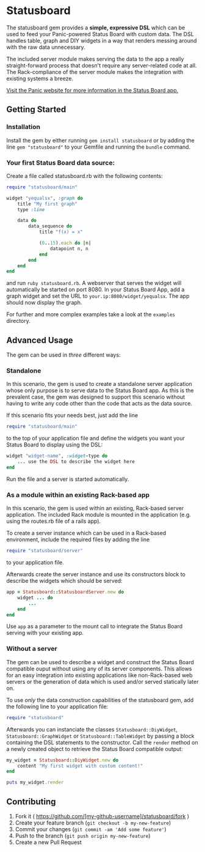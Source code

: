 # Statusboard

The statusboard gem provides a **simple, expressive DSL** which can be used to feed your Panic-powered Status Board with custom data. The DSL handles table, graph and DIY widgets in a way that renders messing around with the raw data unnecessary.

The included server module makes serving the data to the app a really straight-forward process that doesn't require any server-related code at all. The Rack-compliance of the server module makes the integration with existing systems a breeze.

[Visit the Panic website for more information in the Status Board app.](https://panic.com/statusboard/)

## Getting Started

### Installation
Install the gem by either running `gem install statusboard` or by adding the line `gem "statusboard"` to your Gemfile and running the `bundle` command.

### Your first Status Board data source:

Create a file called statusboard.rb with the following contents:

```ruby
require "statusboard/main"

widget "yequalsx", :graph do
	title "My first graph"
	type :line

	data do
		data_sequence do
			title "f(x) = x"

			(0..15).each do |n|
				datapoint n, n
			end
		end
	end
end
```

and run `ruby statusboard.rb`. A webserver that serves the widget will automatically be started on port 8080. In your Status Board App, add a graph widget and set the URL to `your.ip:8080/widget/yequalsx`. The app should now display the graph.

For further and more complex examples take a look at the `examples` directory.

## Advanced Usage

The gem can be used in _three_ different ways:

### **Standalone**
In this scenario, the gem is used to create a standalone server application whose only purpose is to serve data to the Status Board app. As this is the prevalent case, the gem was designed to support this scenario without having to write any code other than the code that acts as the data source.

If this scenario fits your needs best, just add the line

```ruby
require "statusboard/main"
```

to the top of your application file and define the widgets you want your Status Board to display using the DSL:

```ruby
widget "widget-name", :widget-type do
	... use the DSL to describe the widget here
end
```

Run the file and a server is started automatically.

### As a module within an existing Rack-based app
In this scenario, the gem is used within an existing, Rack-based server application. The included Rack module is mounted in the application (e.g. using the routes.rb file of a rails app).

To create a server instance which can be used in a Rack-based environment, include the required files by adding the line

```ruby
require "statusboard/server"
```
to your application file.

Afterwards create the server instance and use its constructors block to describe the widgets which should be served:

```ruby
app = Statusboard::StatusboardServer.new do
	widget ... do
    	...
    end
end
```

Use `app` as a parameter to the mount call to integrate the Status Board serving with your existing app.

### Without a server
The gem can be used to describe a widget and construct the Status Board compatible ouput without using any of its server components. This allows for an easy integration into existing applications like non-Rack-based web servers or the generation of data which is used and/or served statically later on.

To use _only_ the data construction capabilities of the statusboard gem, add the following line to your application file:

```ruby
require "statusboard"
```

Afterwards you can instanciate the classes `Statusboard::DiyWidget`, `Statusboard::GraphWidget` or `Statusboard::TableWidget` by passing a block containing the DSL statements to the constructor. Call the `render` method on a newly created object to retrieve the Status Board compatible output:

```ruby
my_widget = Statusboard::DiyWidget.new do
	content "My first widget with custom content!"
end

puts my_widget.render
```

## Contributing

1. Fork it ( https://github.com/[my-github-username]/statusboard/fork )
2. Create your feature branch (`git checkout -b my-new-feature`)
3. Commit your changes (`git commit -am 'Add some feature'`)
4. Push to the branch (`git push origin my-new-feature`)
5. Create a new Pull Request
